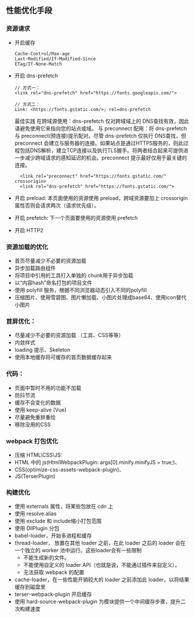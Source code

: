 ## 性能优化手段

### 资源请求
* 开启缓存
  ```
  Cache-Control/Max-age
  Last-Modified/If-Modified-Since
  ETag/If-None-Match
  ```
* 开启 dns-prefetch
  ```
  // 方式一：
  <link rel="dns-prefetch" href="https://fonts.googleapis.com/">

  // 方式二：
  Link: <https://fonts.gstatic.com/>; rel=dns-prefetch
  ```
  最佳实践
  在跨域源使用：dns-prefetch 仅对跨域域上的 DNS查找有效，因此请避免使用它来指向您的站点或域。
  与 preconnect 配用：将 dns-prefetch 与 preconnect(预连接)提示配对。尽管 dns-prefetch 仅执行 DNS查找，但 preconnect 会建立与服务器的连接。如果站点是通过HTTPS服务的，则此过程包括DNS解析，建立TCP连接以及执行TLS握手。将两者结合起来可提供进一步减少跨域请求的感知延迟的机会。preconnect 提示最好仅用于最关键的连接。
  ```
    <link rel="preconnect" href="https://fonts.gstatic.com/" crossorigin>
    <link rel="dns-prefetch" href="https://fonts.gstatic.com/">
  ```
* 开启 preload: 本页面使用的资源使用 preload，跨域资源要加上 crossorigin 属性否则会请求两次（请求优先级）。

* 开启 prefetch: 下一个页面要使用的资源使用 prefetch

* 开启 HTTP2

### 资源加载的优化
* 首页尽量减少不必要的资源加载
* 异步加载路由组件
* 将项目中引用的工具打入单独的 chunk用于异步加载
* 以“内容hash”命名打包的项目文件
* 使用 polyfill 服务，根据不同浏览器动态引入不同的polyfill
* 压缩图片、使用雪碧图、图片懒加载、小图片处理成base64、使用icon替代小图片

### 首屏优化：
* 尽量减少不必要的资源加载 （工具、CSS等等）
* 内敛样式
* loading 提示、Skeleton
* 使用本地缓存将可缓存的首页数据缓存起来

### 代码：
* 页面中暂时不用的功能不加载
* 防抖节流
* 缓存不会变化的数据
* 使用 keep-alive (Vue)
* 尽量避免重排重绘
* 移除没用的CSS

### webpack 打包优化
* 压缩 HTML\CSS\JS:
* HTML 中的 js(HtmlWebpackPlugin: args[0].minify.minifyJS = true;)、
* CSS(optimize-css-assets-webpack-plugin)、
* JS(TerserPlugin)

### 构建优化
* 使用 externals 属性，将某些包放在 cdn 上
* 使用 resolve.alias
* 使用 exclude 和 include缩小打包范围
* 使用 DllPlugin 分包
* babel-loader，开始多进程和缓存
* thread-loader， 放置在其他 loader 之前，在此 loader 之后的 loader 会在一个独立的 worker 池中运行。这些loader会有一些限制
  * 不能生成新的文件。
  * 不能使用自定义的 loader API（也就是说，不能通过插件来自定义）。
  * 无法获取 webpack 的配置
* cache-loader，在一些性能开销较大的 loader 之前添加此 loader，以将结果缓存到磁盘里
* terser-webpack-plugin 开启缓存
 * 使用 hard-source-webpack-plugin 为模块提供一个中间缓存步骤，提升二次构建速度